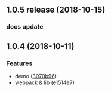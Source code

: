 <a name="1.0.5"></a>
## 1.0.5 release (2018-10-15)


### docs update


<a name="1.0.4"></a>
## 1.0.4 (2018-10-11)


### Features

* demo ([3070b96](https://github.com/zimv/websocket-heartbeat-js/commit/3070b96))
* webpack & lib ([e1514e7](https://github.com/zimv/websocket-heartbeat-js/commit/e1514e7))



